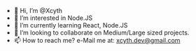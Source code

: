 - 👋 Hi, I’m @Xcyth
- 👀 I’m interested in Node.JS
- 🌱 I’m currently learning React, Node.JS
- 💞️ I’m looking to collaborate on Medium/Large sized projects.
- 📫 How to reach me? e-Mail me at: xcyth.dev@gmail.com
